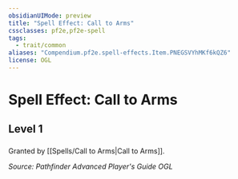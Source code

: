 ```yaml
---
obsidianUIMode: preview
title: "Spell Effect: Call to Arms"
cssclasses: pf2e,pf2e-spell
tags:
  - trait/common
aliases: "Compendium.pf2e.spell-effects.Item.PNEGSVYhMKf6kQZ6"
license: OGL
---
```

# Spell Effect: Call to Arms
## Level 1
### 






Granted by [[Spells/Call to Arms|Call to Arms]].

*Source: Pathfinder Advanced Player's Guide*
*OGL*